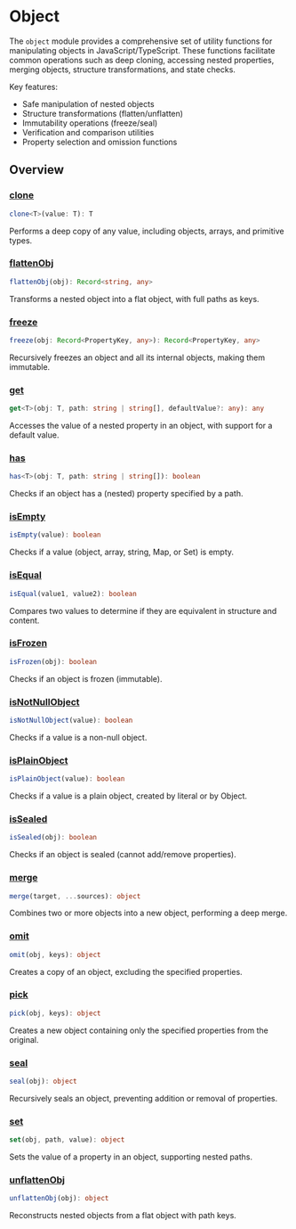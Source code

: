 # Object

The `object` module provides a comprehensive set of utility functions for manipulating objects in JavaScript/TypeScript. These functions facilitate common operations such as deep cloning, accessing nested properties, merging objects, structure transformations, and state checks.

Key features:
- Safe manipulation of nested objects
- Structure transformations (flatten/unflatten)
- Immutability operations (freeze/seal)
- Verification and comparison utilities
- Property selection and omission functions

## Overview

### [clone](./clone.md)
```typescript
clone<T>(value: T): T
```
Performs a deep copy of any value, including objects, arrays, and primitive types.

### [flattenObj](./flattenObj.md)
```typescript
flattenObj(obj): Record<string, any>
```
Transforms a nested object into a flat object, with full paths as keys.

### [freeze](./freeze.md)
```typescript
freeze(obj: Record<PropertyKey, any>): Record<PropertyKey, any>
```
Recursively freezes an object and all its internal objects, making them immutable.

### [get](./get.md)
```typescript
get<T>(obj: T, path: string | string[], defaultValue?: any): any
```
Accesses the value of a nested property in an object, with support for a default value.

### [has](./has.md)
```typescript
has<T>(obj: T, path: string | string[]): boolean
```
Checks if an object has a (nested) property specified by a path.

### [isEmpty](./isEmpty.md)
```typescript
isEmpty(value): boolean
```
Checks if a value (object, array, string, Map, or Set) is empty.

### [isEqual](./isEqual.md)
```typescript
isEqual(value1, value2): boolean
```
Compares two values to determine if they are equivalent in structure and content.

### [isFrozen](./isFrozen.md)
```typescript
isFrozen(obj): boolean
```
Checks if an object is frozen (immutable).

### [isNotNullObject](./isNotNullObject.md)
```typescript
isNotNullObject(value): boolean
```
Checks if a value is a non-null object.

### [isPlainObject](./isPlainObject.md)
```typescript
isPlainObject(value): boolean
```
Checks if a value is a plain object, created by literal or by Object.

### [isSealed](./isSealed.md)
```typescript
isSealed(obj): boolean
```
Checks if an object is sealed (cannot add/remove properties).

### [merge](./merge.md)
```typescript
merge(target, ...sources): object
```
Combines two or more objects into a new object, performing a deep merge.

### [omit](./omit.md)
```typescript
omit(obj, keys): object
```
Creates a copy of an object, excluding the specified properties.

### [pick](./pick.md)
```typescript
pick(obj, keys): object
```
Creates a new object containing only the specified properties from the original.

### [seal](./seal.md)
```typescript
seal(obj): object
```
Recursively seals an object, preventing addition or removal of properties.

### [set](./set.md)
```typescript
set(obj, path, value): object
```
Sets the value of a property in an object, supporting nested paths.

### [unflattenObj](./unflattenObj.md)
```typescript
unflattenObj(obj): object
```
Reconstructs nested objects from a flat object with path keys.